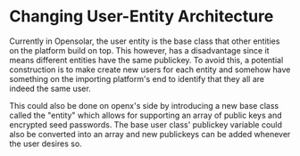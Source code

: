 # Changing User-Entity Architecture

Currently in Opensolar, the user entity is the base class that other entities on the platform build on top. This however, has a disadvantage since it means different entities have the same publickey. To avoid this, a potential construction is to make create new users for each entity and somehow have something on the importing platform's end to identify that they all are indeed the same user.

This could also be done on openx's side by introducing a new base class called the "entity" which allows for supporting an array of public keys and encrypted seed passwords. The base user class' publickey  variable could also be converted into an array and new publickeys can be added whenever the user desires so.

